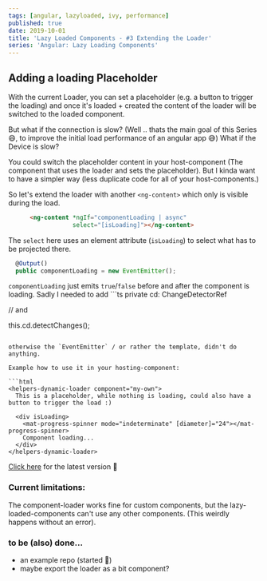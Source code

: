 ```yaml
---
tags: [angular, lazyloaded, ivy, performance]
published: true
date: 2019-10-01
title: 'Lazy Loaded Components - #3 Extending the Loader'
series: 'Angular: Lazy Loading Components'
---
```


## Adding a loading Placeholder

With the current Loader, you can set a placeholder (e.g. a button to trigger the loading) and once it's loaded + created the content of the loader will be switched to the loaded component.

But what if the connection is slow? (Well .. thats the main goal of this Series :smile:, to improve the initial load performance of an angular app :sweat_smile:) What if the Device is slow? 

You could switch the placeholder content in your host-component (The component that uses the loader and sets the placeholder). But I kinda want to have a simpler way (less duplicate code for all of your host-components.)

So let's extend the loader with another `<ng-content>` which only is visible during the load.


```html
      <ng-content *ngIf="componentLoading | async"
                  select="[isLoading]"></ng-content>
```

The `select` here uses an element attribute (`isLoading`) to select what has to be projected there.

```ts
  @Output()
  public componentLoading = new EventEmitter();
```

`componentLoading` just emits `true`/`false` before and after the component is loading. Sadly I needed to add ```ts
  private cd: ChangeDetectorRef

  // and

  this.cd.detectChanges();
```

otherwise the `EventEmitter` / or rather the template, didn't do anything.

Example how to use it in your hosting-component:

```html
<helpers-dynamic-loader component="my-own">
  This is a placeholder, while nothing is loading, could also have a button to trigger the load :)

  <div isLoading>
    <mat-progress-spinner mode="indeterminate" [diameter]="24"></mat-progress-spinner>
    Component loading...
  </div>
</helpers-dynamic-loader>

```


[Click here](https://gist.github.com/negue/5f4435c7e1d2c11449691d342b39cdd5) for the latest version :tada:


### Current limitations:
The component-loader works fine for custom components, but the lazy-loaded-components can't use any other components. (This weirdly happens without an error).



### to be (also) done... 

- an example repo (started :tada:) 
- maybe export the loader as a bit component? 
